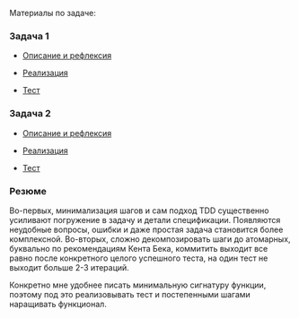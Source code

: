 Материалы по задаче:

### Задача 1

- [Описание и рефлексия](api_summary.md) 

- [Реализация](wizards_api.py)

- [Тест](test_wizards_api.py)

### Задача 2


- [Описание и рефлексия](file_summary.md) 

- [Реализация](files.py)

- [Тест](test_files.py)

### Резюме

Во-первых, минимализация шагов и сам подход TDD существенно усиливают погружение в задачу и детали спецификации.
 Появляются неудобные вопросы, ошибки и даже простая задача становится более комплексной.
Во-вторых, сложно декомпозировать шаги до атомарных, буквально по рекомендациям Кента Бека, коммитить выходит все равно
 после конкретного целого успешного теста, на один тест не выходит больше 2-3 итераций.

Конкретно мне удобнее писать минимальную сигнатуру функции, поэтому под это реализовывать тест и постепенными шагами наращивать функционал.
